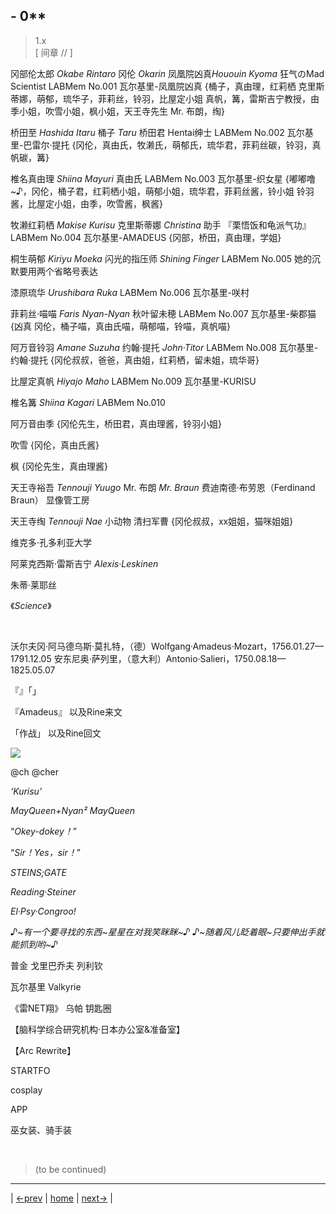 ## - 0**
> 1.x  
> [ 间章 // ] 

冈部伦太郎 *Okabe Rintaro* 冈伦 *Okarin* 凤凰院凶真*Hououin Kyoma* 狂气のMad Scientist
LABMem No.001 瓦尔基里-凤凰院凶真
{桶子，真由理，红莉栖 克里斯蒂娜，萌郁，琉华子，菲莉丝，铃羽，比屋定小姐 真帆，篝，雷斯吉宁教授，由季小姐，吹雪小姐，枫小姐，天王寺先生 Mr. 布朗，绹}

桥田至 *Hashida Itaru* 桶子 *Taru* 桥田君 Hentai绅士
LABMem No.002 瓦尔基里-巴雷尔·提托
{冈伦，真由氏，牧濑氏，萌郁氏，琉华君，菲莉丝碳，铃羽，真帆碳，篝}

椎名真由理 *Shiina Mayuri* 真由氏
LABMem No.003 瓦尔基里-织女星
{嘟嘟噜~♪，冈伦，桶子君，红莉栖小姐，萌郁小姐，琉华君，菲莉丝酱，铃小姐 铃羽酱，比屋定小姐，由季，吹雪酱，枫酱}

牧濑红莉栖 *Makise Kurisu* 克里斯蒂娜 *Christina* 助手 『栗悟饭和龟派气功』 LABMem No.004 瓦尔基里-AMADEUS
{冈部，桥田，真由理，学姐}

桐生萌郁 *Kiriyu Moeka* 闪光的指压师 *Shining Finger*
LABMem No.005
她的沉默要用两个省略号表达

漆原琉华 *Urushibara Ruka*
LABMem No.006 瓦尔基里-咲村

菲莉丝·喵喵 *Faris Nyan-Nyan* 秋叶留未穂
LABMem No.007 瓦尔基里-柴郡猫
{凶真 冈伦，桶子喵，真由氏喵，萌郁喵，铃喵，真帆喵}

阿万音铃羽 *Amane Suzuha* 约翰·提托 *John·Titor*
LABMem No.008 瓦尔基里-约翰·提托
{冈伦叔叔，爸爸，真由姐，红莉栖，留未姐，琉华哥}

比屋定真帆 *Hiyajo Maho*
LABMem No.009 瓦尔基里-KURISU

椎名篝 *Shiina Kagari*
LABMem No.010 

阿万音由季
{冈伦先生，桥田君，真由理酱，铃羽小姐}

吹雪
{冈伦，真由氏酱}

枫
{冈伦先生，真由理酱}

天王寺裕吾 *Tennouji Yuugo* Mr. 布朗 *Mr. Braun* 费迪南德·布劳恩（Ferdinand Braun）
显像管工房

天王寺绹 *Tennouji Nae* 小动物 清扫军曹
{冈伦叔叔，xx姐姐，猫咪姐姐}

维克多·孔多利亚大学

阿莱克西斯·雷斯吉宁 *Alexis·Leskinen* 

朱蒂·莱耶丝 

《*Science*》

&emsp;&emsp; 

沃尔夫冈·阿马德乌斯·莫扎特，（德）Wolfgang·Amadeus·Mozart，1756.01.27—1791.12.05
安东尼奥·萨列里，（意大利）Antonio·Salieri，1750.08.18—1825.05.07

『』「」

『Amadeus』 以及Rine来文

「作战」 以及Rine回文

![](../img/.png)

@ch @cher

 *‘Kurisu’* 

 *MayQueen+Nyan²* 
 *MayQueen* 

“*Okey-dokey！*”  

“*Sir！Yes，sir！*”  

 *STEINS;GATE* 

 *Reading·Steiner* 

 *El·Psy·Congroo!* 

*♪~有一个要寻找的东西~星星在对我笑眯眯~♪*
*♪~随着风儿眨着眼~只要伸出手就能抓到哟~♪*

普金 戈里巴乔夫 列利钦

瓦尔基里 Valkyrie

《雷NET翔》 乌帕 钥匙圈

【脑科学综合研究机构·日本办公室&准备室】

【Arc Rewrite】

<abbr title=""></abbr>

STARTFO

cosplay

APP

巫女装、骑手装

<br/>

> (to be continued)
---

| [←prev](./) | [home](../../) | [next→](./) |